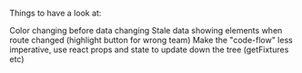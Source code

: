Things to have a look at:

Color changing before data changing
Stale data showing elements when route changed (highlight button for wrong team)
Make the "code-flow" less imperative, use react props and state to update down the tree (getFixtures etc)

